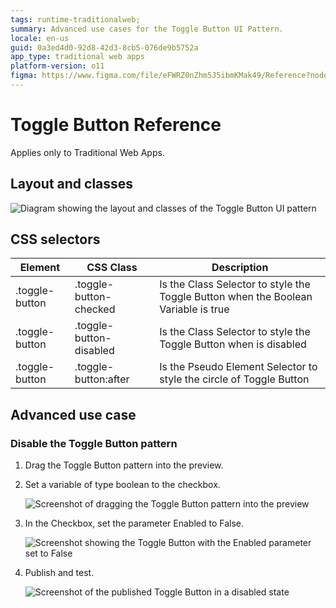 ```yaml
---
tags: runtime-traditionalweb;
summary: Advanced use cases for the Toggle Button UI Pattern.
locale: en-us
guid: 0a3ed4d0-92d8-42d3-8cb5-076de9b5752a
app_type: traditional web apps
platform-version: o11
figma: https://www.figma.com/file/eFWRZ0nZhm5J5ibmKMak49/Reference?node-id=615:610
---
```


# Toggle Button Reference

<div class="info" markdown="1">

Applies only to Traditional Web Apps.

</div>

## Layout and classes

![Diagram showing the layout and classes of the Toggle Button UI pattern](images/togglebutton-3-diag.png "Toggle Button Layout Diagram")

## CSS selectors

| **Element** |  **CSS Class** |  **Description**  |
| ---|---|---
| .toggle-button | .toggle-button-checked | Is the Class Selector to style the Toggle Button when the Boolean Variable is true |
| .toggle-button | .toggle-button-disabled | Is the Class Selector to style the Toggle Button when is disabled |
| .toggle-button | .toggle-button:after | Is the Pseudo Element Selector to style the circle of Toggle Button |

## Advanced use case

### Disable the Toggle Button pattern

1. Drag the Toggle Button pattern into the preview.

1. Set a variable of type boolean to the checkbox.

    ![Screenshot of dragging the Toggle Button pattern into the preview](images/togglebutton-1-ss.png "Toggle Button Preview")

1. In the Checkbox, set the parameter Enabled to False.

    ![Screenshot showing the Toggle Button with the Enabled parameter set to False](images/togglebutton-4-ss.png "Toggle Button Disabled Setting")

1. Publish and test.

    ![Screenshot of the published Toggle Button in a disabled state](images/togglebutton-5-ss.png "Toggle Button Published Test")
